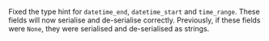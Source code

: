 Fixed the type hint for `datetime_end`, `datetime_start` and `time_range`.
These fields will now serialise and de-serialise correctly.
Previously, if these fields were `None`, they were serialised and de-serialised as strings.
